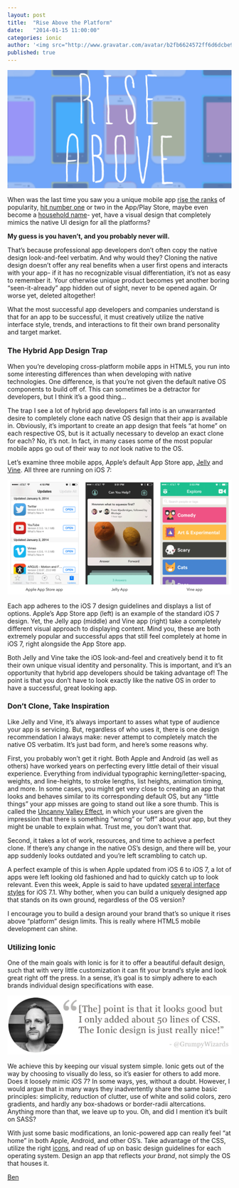```yaml
---
layout: post
title:  "Rise Above the Platform"
date:   "2014-01-15 11:00:00"
categories: ionic
author: '<img src="http://www.gravatar.com/avatar/b2fb6624572ff6d6dcbe98bd787b9e9b.png?s=48&amp;d=mm" class="author-icon"><a href="http://twitter.com/helloimben" target="_blank">@helloimben</a>'
published: true
---
```


<img class="showcase-image" src="/img/blog/rise-above.png">

<p>When was the last time you saw you a unique mobile app <a href="http://www.snapchat.com/" target="_blank">rise the ranks</a> of popularity, <a href="https://vine.co/" target="_blank">hit number one</a> or two in the App/Play Store, maybe even become a <a href="https://about.twitter.com/" target="_blank">household name</a>- yet, have a visual design that completely mimics the native UI design for all the platforms?</p>

<p><strong>My guess is you haven’t, and you probably never will.</strong></p>

<p>That’s because professional app developers don’t often copy the native design look-and-feel verbatim. And why would they? Cloning the native design doesn’t offer any real benefits when a user first opens and interacts with your app- if it has no recognizable visual differentiation, it’s not as easy to remember it. Your otherwise unique product becomes yet another boring “seen-it-already” app hidden out of sight, never to be opened again. Or worse yet, deleted altogether!</p>

<p>What the most successful app developers and companies understand is that for an app to be successful, it must creatively utilize the native interface style, trends, and interactions to fit their own brand personality and target market.</p>

<h3>The Hybrid App Design Trap</h3>

<p>When you’re developing cross-platform mobile apps in HTML5, you run into some interesting differences than when developing with native technologies. One difference, is that you’re not given the default native OS components to build off of. This can sometimes be a detractor for developers, but I think it’s a good thing...</p>

<p>The trap I see a lot of hybrid app developers fall into is an unwarranted desire to completely clone each native OS design that their app is available in. Obviously, it’s important to create an app design that feels “at home” on each respective OS, but is it actually necessary to develop an exact clone for each? No, it’s not. In fact, in many cases some of the most popular mobile apps go out of their way to <i>not</i> look native to the OS.</p>

<p>Let’s examine three mobile apps, Apple’s default App Store app, <a href="http://jelly.co/" target="_blank">Jelly</a> and <a href="https://vine.co/" target="_blank">Vine</a>. All three are running on iOS 7:</p>

<img class="body-image" src="/img/blog/phone-comparison.png">

<p>Each app adheres to the iOS 7 design guidelines and displays a list of options. Apple’s App Store app (left) is an example of the standard iOS 7 design. Yet, the Jelly app (middle) and Vine app (right) take a completely different visual approach to displaying content. Mind you, these are both extremely popular and successful apps that still feel completely at home in iOS 7, right alongside the App Store app.</p>

<p>Both Jelly and Vine take the iOS look-and-feel and creatively bend it to fit their own unique visual identity and personality. This is important, and it’s an opportunity that hybrid app developers should be taking advantage of! The point is that you don’t have to look exactly like the native OS in order to have a successful, great looking app.</p>

<h3>Don’t Clone, Take Inspiration</h3>

<p>Like Jelly and Vine, it’s always important to asses what type of audience your app is servicing. But, regardless of who uses it, there is one design recommendation I always make: never attempt to completely match the native OS verbatim. It’s just bad form, and here’s some reasons why.</p>

<p>First, you probably won’t get it right. Both Apple and Android (as well as others) have worked years on perfecting every little detail of their visual experience. Everything from individual typographic kerning/letter-spacing, weights, and line-heights, to stroke lengths, list heights, animation timing, and more. In some cases, you might get very close to creating an app that looks and behaves similar to its corresponding default OS, but any “little things” your app misses are going to stand out like a sore thumb. This is called the <a href="http://en.wikipedia.org/wiki/Uncanny_valley" target="_blank">Uncanny Valley Effect</a>, in which your users are given the impression that there is something “wrong” or “off” about your app, but they might be unable to explain what. Trust me, you don’t want that.</p>

<p>Second, it takes a lot of work, resources, and time to achieve a perfect clone. If there’s any change in the native OS’s design, and there will be, your app suddenly looks outdated and you’re left scrambling to catch up.</p>

<p>A perfect example of this is when Apple updated from iOS 6 to iOS 7, a lot of apps were left looking old fashioned and had to quickly catch up to look relevant. Even this week, Apple is said to have updated <a href="http://techcrunch.com/2014/01/07/apple-ios-7-1-beta-3-new-screens-buttons/" target="_blank">several interface styles</a> for iOS 7.1. Why bother, when you can build a uniquely designed app that stands on its own ground, regardless of the OS version?</p>

<p>I encourage you to build a design around your brand that’s so unique it rises above “platform” design limits. This is really where HTML5 mobile development can shine.</p>

<h3>Utilizing Ionic</h3>

<p>One of the main goals with Ionic is for it to offer a beautiful default design, such that with very little customization it can fit your brand’s style and look great right off the press. In a sense, it’s goal is to simply adhere to each brands individual design specifications with ease.</p>

<a href="https://twitter.com/GrumpyWizards/status/419428232682020864" target="_blank"><img class="body-image" src="/img/blog/quote.png"></a>

<p>We achieve this by keeping our visual system simple. Ionic gets out of the way by choosing to visually do less, so it’s easier for others to add more. Does it loosely mimic iOS 7? In some ways, yes, without a doubt. However, I would argue that in many ways they inadvertently share the same basic principles: simplicity, reduction of clutter, use of white and solid colors, zero gradients, and hardly any box-shadows or border-radii altercations. Anything more than that, we leave up to you. Oh, and did I mention it’s built on SASS?</p>

<p>With just some basic modifications, an Ionic-powered app can really feel “at home” in both Apple,  Android, and other OS’s. Take advantage of the CSS, utilize the right <a href="http://ionicons.com" target="_blank">icons</a>, and read of up on basic design guidelines for each operating system. Design an app that reflects <i>your brand</i>, not simply the OS that houses it.</p>

<p><a href="http://twitter.com/helloimben">Ben</a></p>
